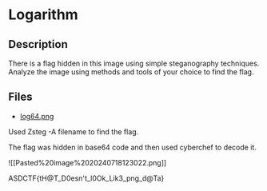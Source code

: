 # Logarithm

## Description

There is a flag hidden in this image using simple steganography techniques. Analyze the image using methods and tools of your choice to find the flag.

## Files

* [log64.png](files/log64.png)

Used Zsteg -A filename to find the flag.

The flag was hidden in base64 code and then used cyberchef to decode it.

![[Pasted%20image%2020240718123022.png]]


ASDCTF{tH@T_D0esn't_l0Ok_Lik3_png_d@Ta}
